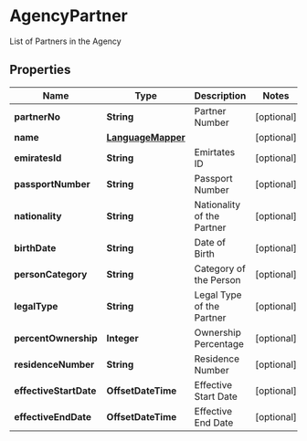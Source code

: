 

# AgencyPartner

List of Partners in the Agency

## Properties

| Name | Type | Description | Notes |
|------------ | ------------- | ------------- | -------------|
|**partnerNo** | **String** | Partner Number |  [optional] |
|**name** | [**LanguageMapper**](LanguageMapper.md) |  |  [optional] |
|**emiratesId** | **String** | Emirtates ID |  [optional] |
|**passportNumber** | **String** | Passport Number |  [optional] |
|**nationality** | **String** | Nationality of the Partner |  [optional] |
|**birthDate** | **String** | Date of Birth |  [optional] |
|**personCategory** | **String** | Category of the Person |  [optional] |
|**legalType** | **String** | Legal Type of the Partner |  [optional] |
|**percentOwnership** | **Integer** | Ownership Percentage |  [optional] |
|**residenceNumber** | **String** | Residence Number |  [optional] |
|**effectiveStartDate** | **OffsetDateTime** | Effective Start Date |  [optional] |
|**effectiveEndDate** | **OffsetDateTime** | Effective End Date |  [optional] |




